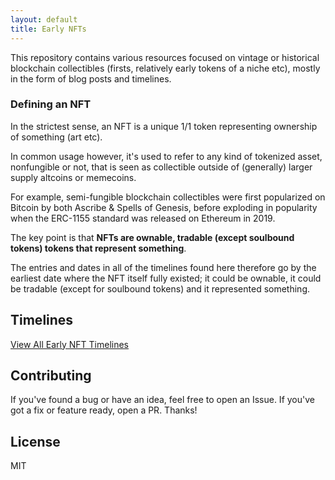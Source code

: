 ```yaml
---
layout: default
title: Early NFTs
---
```


This repository contains various resources focused on vintage or historical blockchain collectibles (firsts, relatively early tokens of a niche etc), mostly in the form of blog posts and timelines.

### Defining an NFT

In the strictest sense, an NFT is a unique 1/1 token representing ownership of something (art etc).

In common usage however, it's used to refer to any kind of tokenized asset, nonfungible or not, that is seen as collectible outside of (generally) larger supply altcoins or memecoins.

For example, semi-fungible blockchain collectibles were first popularized on Bitcoin by both Ascribe & Spells of Genesis, before exploding in popularity when the ERC-1155 standard was released on Ethereum in 2019.

The key point is that **NFTs are ownable, tradable (except soulbound tokens) tokens that represent something**.

The entries and dates in all of the timelines found here therefore go by the earliest date where the NFT itself fully existed; it could be ownable, it could be tradable (except for soulbound tokens) and it represented something.

## Timelines

[View All Early NFT Timelines](./timelines/)

## Contributing

If you've found a bug or have an idea, feel free to open an Issue. If you've got a fix or feature ready, open a PR. Thanks!

## License

MIT
